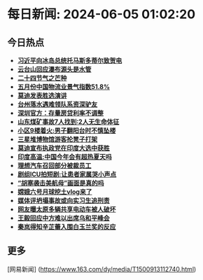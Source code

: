 
# 每日新闻: 2024-06-05 01:02:20
## 今日热点

- **[习近平向冰岛总统托马斯多蒂尔致贺电](https://www.163.com/search?keyword=%E4%B9%A0%E8%BF%91%E5%B9%B3%E5%90%91%E5%86%B0%E5%B2%9B%E6%80%BB%E7%BB%9F%E6%89%98%E9%A9%AC%E6%96%AF%E5%A4%9A%E8%92%82%E5%B0%94%E8%87%B4%E8%B4%BA%E7%94%B5)**
- **[云台山回应瀑布源头是水管](https://www.163.com/search?keyword=%E4%BA%91%E5%8F%B0%E5%B1%B1%E5%9B%9E%E5%BA%94%E7%80%91%E5%B8%83%E6%BA%90%E5%A4%B4%E6%98%AF%E6%B0%B4%E7%AE%A1)**
- **[二十四节气之芒种](https://www.163.com/search?keyword=%E4%BA%8C%E5%8D%81%E5%9B%9B%E8%8A%82%E6%B0%94%E4%B9%8B%E8%8A%92%E7%A7%8D)**
- **[五月份中国物流业景气指数51.8%](https://www.163.com/search?keyword=%E4%BA%94%E6%9C%88%E4%BB%BD%E4%B8%AD%E5%9B%BD%E7%89%A9%E6%B5%81%E4%B8%9A%E6%99%AF%E6%B0%94%E6%8C%87%E6%95%B051.8%25)**
- **[莫迪发表胜选演讲](https://www.163.com/search?keyword=%E8%8E%AB%E8%BF%AA%E5%8F%91%E8%A1%A8%E8%83%9C%E9%80%89%E6%BC%94%E8%AE%B2)**
- **[台州落水遇难领队系资深驴友](https://www.163.com/search?keyword=%E5%8F%B0%E5%B7%9E%E8%90%BD%E6%B0%B4%E9%81%87%E9%9A%BE%E9%A2%86%E9%98%9F%E7%B3%BB%E8%B5%84%E6%B7%B1%E9%A9%B4%E5%8F%8B)**
- **[深圳官方：存量房贷利率不调整](https://www.163.com/search?keyword=%E6%B7%B1%E5%9C%B3%E5%AE%98%E6%96%B9%EF%BC%9A%E5%AD%98%E9%87%8F%E6%88%BF%E8%B4%B7%E5%88%A9%E7%8E%87%E4%B8%8D%E8%B0%83%E6%95%B4)**
- **[山东煤矿事故7人找到:2人无生命体征](https://www.163.com/search?keyword=%E5%B1%B1%E4%B8%9C%E7%85%A4%E7%9F%BF%E4%BA%8B%E6%95%857%E4%BA%BA%E6%89%BE%E5%88%B0+2%E4%BA%BA%E6%97%A0%E7%94%9F%E5%91%BD%E4%BD%93%E5%BE%81)**
- **[小区9楼着火:男子翻阳台时不慎坠楼](https://www.163.com/search?keyword=%E5%B0%8F%E5%8C%BA9%E6%A5%BC%E7%9D%80%E7%81%AB+%E7%94%B7%E5%AD%90%E7%BF%BB%E9%98%B3%E5%8F%B0%E6%97%B6%E4%B8%8D%E6%85%8E%E5%9D%A0%E6%A5%BC)**
- **[三星堆博物馆游客抡凳子打架](https://www.163.com/search?keyword=%E4%B8%89%E6%98%9F%E5%A0%86%E5%8D%9A%E7%89%A9%E9%A6%86%E6%B8%B8%E5%AE%A2%E6%8A%A1%E5%87%B3%E5%AD%90%E6%89%93%E6%9E%B6)**
- **[莫迪宣布执政党在印度大选中获胜](https://www.163.com/search?keyword=%E8%8E%AB%E8%BF%AA%E5%AE%A3%E5%B8%83%E6%89%A7%E6%94%BF%E5%85%9A%E5%9C%A8%E5%8D%B0%E5%BA%A6%E5%A4%A7%E9%80%89%E4%B8%AD%E8%8E%B7%E8%83%9C)**
- **[印度高温:中国今年会有超热夏天吗](https://www.163.com/search?keyword=%E5%8D%B0%E5%BA%A6%E9%AB%98%E6%B8%A9+%E4%B8%AD%E5%9B%BD%E4%BB%8A%E5%B9%B4%E4%BC%9A%E6%9C%89%E8%B6%85%E7%83%AD%E5%A4%8F%E5%A4%A9%E5%90%97)**
- **[理想汽车召回部分被裁员工](https://www.163.com/search?keyword=%E7%90%86%E6%83%B3%E6%B1%BD%E8%BD%A6%E5%8F%AC%E5%9B%9E%E9%83%A8%E5%88%86%E8%A2%AB%E8%A3%81%E5%91%98%E5%B7%A5)**
- **[剧组ICU拍短剧:让患者家属哭小声点](https://www.163.com/search?keyword=%E5%89%A7%E7%BB%84ICU%E6%8B%8D%E7%9F%AD%E5%89%A7+%E8%AE%A9%E6%82%A3%E8%80%85%E5%AE%B6%E5%B1%9E%E5%93%AD%E5%B0%8F%E5%A3%B0%E7%82%B9)**
- **[“胡塞袭击美航母”画面是真的吗](https://www.163.com/search?keyword=%E2%80%9C%E8%83%A1%E5%A1%9E%E8%A2%AD%E5%87%BB%E7%BE%8E%E8%88%AA%E6%AF%8D%E2%80%9D%E7%94%BB%E9%9D%A2%E6%98%AF%E7%9C%9F%E7%9A%84%E5%90%97)**
- **[嫦娥六号月球挖土vlog来了](https://www.163.com/search?keyword=%E5%AB%A6%E5%A8%A5%E5%85%AD%E5%8F%B7%E6%9C%88%E7%90%83%E6%8C%96%E5%9C%9Fvlog%E6%9D%A5%E4%BA%86)**
- **[媒体评坍塌事故或向实习生追刑责](https://www.163.com/search?keyword=%E5%AA%92%E4%BD%93%E8%AF%84%E5%9D%8D%E5%A1%8C%E4%BA%8B%E6%95%85%E6%88%96%E5%90%91%E5%AE%9E%E4%B9%A0%E7%94%9F%E8%BF%BD%E5%88%91%E8%B4%A3)**
- **[网友曝太原多辆共享电动车被人破坏](https://www.163.com/search?keyword=%E7%BD%91%E5%8F%8B%E6%9B%9D%E5%A4%AA%E5%8E%9F%E5%A4%9A%E8%BE%86%E5%85%B1%E4%BA%AB%E7%94%B5%E5%8A%A8%E8%BD%A6%E8%A2%AB%E4%BA%BA%E7%A0%B4%E5%9D%8F)**
- **[王毅回应中方难以出席乌和平峰会](https://www.163.com/search?keyword=%E7%8E%8B%E6%AF%85%E5%9B%9E%E5%BA%94%E4%B8%AD%E6%96%B9%E9%9A%BE%E4%BB%A5%E5%87%BA%E5%B8%AD%E4%B9%8C%E5%92%8C%E5%B9%B3%E5%B3%B0%E4%BC%9A)**
- **[秦岚得知辛芷蕾入围白玉兰奖的反应](https://www.163.com/search?keyword=%E7%A7%A6%E5%B2%9A%E5%BE%97%E7%9F%A5%E8%BE%9B%E8%8A%B7%E8%95%BE%E5%85%A5%E5%9B%B4%E7%99%BD%E7%8E%89%E5%85%B0%E5%A5%96%E7%9A%84%E5%8F%8D%E5%BA%94)**

## 更多
[网易新闻] (https://www.163.com/dy/media/T1500913112740.html)
